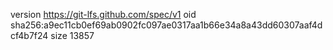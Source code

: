 version https://git-lfs.github.com/spec/v1
oid sha256:a9ec11cb0ef69ab0902fc097ae0317aa1b66e34a8a43dd60307aaf4dcf4b7f24
size 13857

